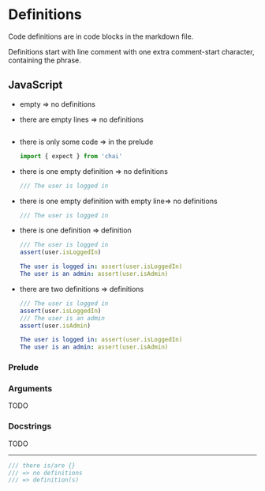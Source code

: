 # Definitions

Code definitions are in code blocks in the markdown file.

Definitions start with line comment with one extra comment-start character, containing the phrase.

## JavaScript

- empty => no definitions
- there are empty lines => no definitions

  ```js

  ```

- there is only some code => in the prelude
  ```js
  import { expect } from 'chai'
  ```
- there is one empty definition => no definitions
  ```js
  /// The user is logged in
  ```
- there is one empty definition with empty line=> no definitions

  ```js
  /// The user is logged in
  ```

- there is one definition => definition

  ```js
  /// The user is logged in
  assert(user.isLoggedIn)
  ```

  ```yaml
  The user is logged in: assert(user.isLoggedIn)
  The user is an admin: assert(user.isAdmin)
  ```

- there are two definitions => definitions

  ```js
  /// The user is logged in
  assert(user.isLoggedIn)
  /// The user is an admin
  assert(user.isAdmin)
  ```

  ```yaml
  The user is logged in: assert(user.isLoggedIn)
  The user is an admin: assert(user.isAdmin)
  ```

### Prelude

### Arguments

TODO

### Docstrings

TODO

---

```js harmony
/// there is/are {}
/// => no definitions
/// => definition(s)
```
